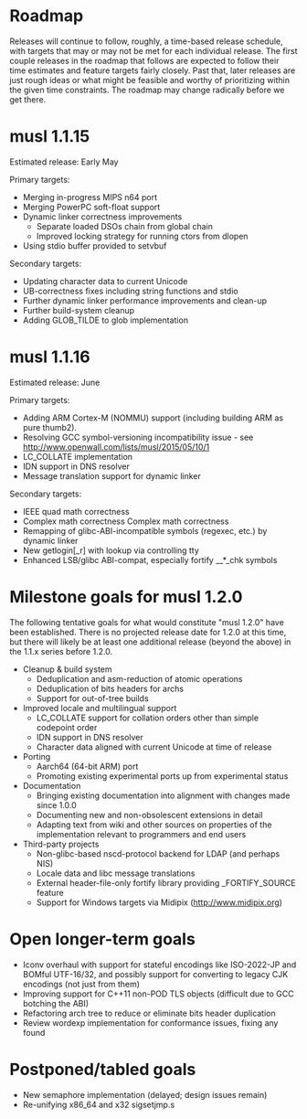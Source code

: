 # Roadmap

Releases will continue to follow, roughly, a time-based release schedule, with
targets that may or may not be met for each individual release. The first couple
releases in the roadmap that follows are expected to follow their time estimates
and feature targets fairly closely. Past that, later releases are just rough
ideas or what might be feasible and worthy of prioritizing within the given time
constraints. The roadmap may change radically before we get there.

# musl 1.1.15

Estimated release: Early May

Primary targets:

- Merging in-progress MIPS n64 port
- Merging PowerPC soft-float support
- Dynamic linker correctness improvements
    - Separate loaded DSOs chain from global chain
    - Improved locking strategy for running ctors from dlopen
- Using stdio buffer provided to setvbuf

Secondary targets:

- Updating character data to current Unicode
- UB-correctness fixes including string functions and stdio
- Further dynamic linker performance improvements and clean-up
- Further build-system cleanup
- Adding GLOB_TILDE to glob implementation

# musl 1.1.16

Estimated release: June

Primary targets:

- Adding ARM Cortex-M (NOMMU) support (including building ARM as pure thumb2).
- Resolving GCC symbol-versioning incompatibility issue - see
  <http://www.openwall.com/lists/musl/2015/05/10/1>
- LC_COLLATE implementation
- IDN support in DNS resolver
- Message translation support for dynamic linker

Secondary targets:

- IEEE quad math correctness
- Complex math correctness Complex math correctness
- Remapping of glibc-ABI-incompatible symbols (regexec, etc.) by dynamic linker
- New getlogin[_r] with lookup via controlling tty
- Enhanced LSB/glibc ABI-compat, especially fortify \_\_*_chk symbols

# Milestone goals for musl 1.2.0

The following tentative goals for what would constitute "musl 1.2.0" have been
established. There is no projected release date for 1.2.0 at this time, but
there will likely be at least one additional release (beyond the above) in the
1.1.x series before 1.2.0.

- Cleanup & build system
    - Deduplication and asm-reduction of atomic operations
    - Deduplication of bits headers for archs
    - Support for out-of-tree builds
- Improved locale and multilingual support
    - LC_COLLATE support for collation orders other than simple codepoint order
    - IDN support in DNS resolver
    - Character data aligned with current Unicode at time of release
- Porting
    - Aarch64 (64-bit ARM) port
    - Promoting existing experimental ports up from experimental status
- Documentation
    - Bringing existing documentation into alignment with changes made since
      1.0.0
    - Documenting new and non-obsolescent extensions in detail
    - Adapting text from wiki and other sources on properties of the
      implementation relevant to programmers and end users
- Third-party projects
    - Non-glibc-based nscd-protocol backend for LDAP (and perhaps NIS)
    - Locale data and libc message translations
    - External header-file-only fortify library providing \_FORTIFY_SOURCE
      feature
    - Support for Windows targets via Midipix (<http://www.midipix.org>)

# Open longer-term goals

- Iconv overhaul with support for stateful encodings like ISO-2022-JP and BOMful
  UTF-16/32, and possibly support for converting to legacy CJK encodings (not
  just from them)
- Improving support for C++11 non-POD TLS objects (difficult due to GCC botching
  the ABI)
- Refactoring arch tree to reduce or eliminate bits header duplication
- Review wordexp implementation for conformance issues, fixing any found

# Postponed/tabled goals

- New semaphore implementation (delayed; design issues remain)
- Re-unifying x86_64 and x32 sigsetjmp.s

